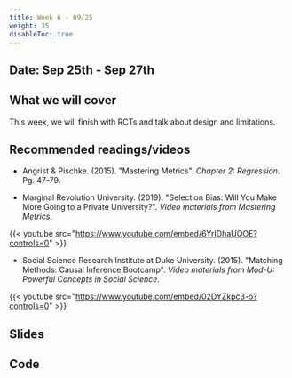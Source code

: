 ```yaml
---
title: Week 6 - 09/25
weight: 35
disableToc: true
---
```


## Date: Sep 25th - Sep 27th

## What we will cover

This week, we will finish with RCTs and talk about design and limitations.

## Recommended readings/videos

- Angrist & Pischke. (2015). "Mastering Metrics". *Chapter 2: Regression*. Pg. 47-79. 

- Marginal Revolution University. (2019). "Selection Bias: Will You Make More Going to a Private University?". *Video materials from Mastering Metrics*.

{{< youtube src="https://www.youtube.com/embed/6YrIDhaUQOE?controls=0" >}}

- Social Science Research Institute at Duke University. (2015). "Matching Methods: Causal Inference Bootcamp". *Video materials from Mod-U: Powerful Concepts in Social Science*.

{{< youtube src="https://www.youtube.com/embed/02DYZkpc3-o?controls=0" >}}

## Slides

<!-- {{% button href="https://sta235.netlify.app/Classes/Week6/1_RCT/f2022_sta235h_9_RCT.html" icon="fas fa-external-link-alt" icon-position="right" %}}New window{{% /button %}} {{% button href="https://sta235.netlify.app/Classes/Week6/1_RCT/f2022_sta235h_9_RCT.pdf" icon="fas fa-file-pdf" icon-position="right" %}}Download{{% /button %}} 

{{< slides src="https://sta235.netlify.app/Classes/Week6/1_RCT/f2022_sta235h_9_RCT.html" >}}
 -->
## Code

<!-- Here is the R code we will review in class, with additional questions! Remember to review it in detail after class <a onclick="ga('send', 'event', 'External-Link','click','code5','0','Link');" href="https://sta235.netlify.app/Classes/Week6/1_RCT/code/f2022_sta235h_6_RCT.R" target="_blank" class="btn btn-default">Download<i class="fas fa-code"></i></a> -->
